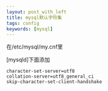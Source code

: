 ```yaml
---
layout: post_with_left
title: mysql默认字符集
tags: config
keywords: [mysql]
---
```



在/etc/mysql/my.cnf里


[mysqld]下面添加

```
character-set-server=utf8
collation-server=utf8_general_ci
skip-character-set-client-handshake
```
